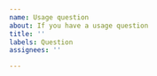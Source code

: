 ```yaml
---
name: Usage question
about: If you have a usage question
title: ''
labels: Question
assignees: ''

---
```


<!-- 
If this is your first Issue submitted to the BioPandas Issue Tracker, please review
the code of conduct, which is available at http://rasbt.github.io/biopandas/CODE_OF_CONDUCT/. 
-->
